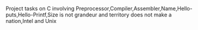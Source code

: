 Project tasks on C involving Preprocessor,Compiler,Assembler,Name,Hello-puts,Hello-Printf,Size is not grandeur and territory does not make a nation,Intel and Unix
